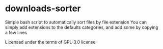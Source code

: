 # downloads-sorter

Simple bash script to automatically sort files by file extension
You can simply add extensions to the defaults categories, and add some by copying a few lines

Licensed under the terms of GPL-3.0 license

